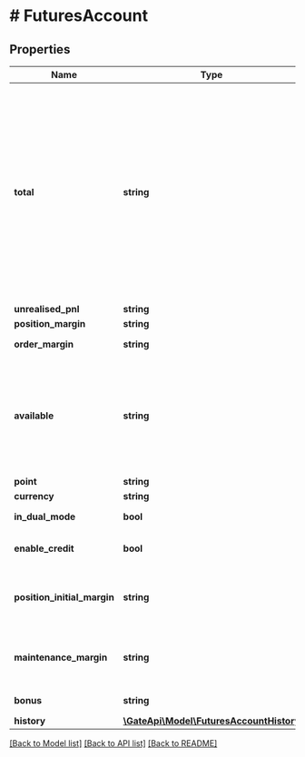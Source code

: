 # # FuturesAccount

## Properties

Name | Type | Description | Notes
------------ | ------------- | ------------- | -------------
**total** | **string** | total is the balance after the user&#39;s accumulated deposit, withdraw, profit and loss (including realized profit and loss, fund, fee and referral rebate), excluding unrealized profit and loss.  total &#x3D; SUM(history_dnw, history_pnl, history_fee, history_refr, history_fund) | [optional] 
**unrealised_pnl** | **string** | Unrealized PNL | [optional] 
**position_margin** | **string** | Position margin | [optional] 
**order_margin** | **string** | Order margin of unfinished orders | [optional] 
**available** | **string** | The available balance for transferring or trading(including bonus.  Bonus can&#39;t be be withdrawn. The transfer amount needs to deduct the bonus) | [optional] 
**point** | **string** | POINT amount | [optional] 
**currency** | **string** | Settle currency | [optional] 
**in_dual_mode** | **bool** | Whether dual mode is enabled | [optional] 
**enable_credit** | **bool** | Whether portfolio margin account mode is enabled | [optional] 
**position_initial_margin** | **string** | Initial margin position, applicable to the portfolio margin account model | [optional] 
**maintenance_margin** | **string** | Maintenance margin position, applicable to the portfolio margin account model | [optional] 
**bonus** | **string** | Perpetual Contract Bonus | [optional] 
**history** | [**\GateApi\Model\FuturesAccountHistory**](FuturesAccountHistory.md) |  | [optional] 

[[Back to Model list]](../../README.md#documentation-for-models) [[Back to API list]](../../README.md#documentation-for-api-endpoints) [[Back to README]](../../README.md)
